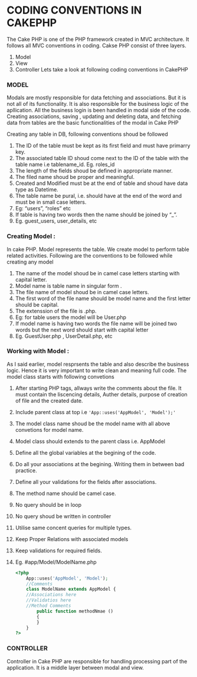 <h1>CODING CONVENTIONS IN CAKEPHP</h1>

The Cake PHP is one of the PHP framework created in MVC architecture. It follows all MVC conventions in coding.  Cakse PHP consist of three layers.
1. Model
2. View
3. Controller
Lets take a look at following coding conventions in CakePHP

<h3>MODEL</h3>

Modals are mostly responsible for data fetching and associations. But it is not all of its functionality. It is also responsible for the business logic of the apllication. All the business login is been handled in modal side of the code. Creating associations, saving , updating and  deleting data, and fetching data from tables are the basic functionalities of the modal in Cake PHP

Creating any table in DB, following conventions shoud be followed

1. The ID of the table must be kept as its first field and must have primarry key.
2. The associated table ID shoud come next to the ID of the table with the table name i.e tablename_id.  Eg. roles_id
3. The length of the fields shoud be defined in appropriate manner.
4. The filed name shoud be proper and meaningful.
5. Created and Modified must be at the end of table and shoud have data type as Datetime.
6. The table name be pural, i.e. should have at the end of the word and must be in small  case letters.
7. Eg:  “users”, “roles” etc
8. If table is having two words then the name should be joined by “_”.
9. Eg.  guest_users, user_details, etc


<h3>Creating Model :</h3>

In cake PHP. Model represents the table. We create model to perform table related activities.
Following are the conventions to be followed while creating any model

1. The name of the model shoud be in camel case letters starting with capital letter.
2. Model name is table name in singular form .
3. The file name of model shoud be in camel case letters.
4. The first word of the file name should be model name and the first letter should be capital.
5. The extenssion of the file is .php.
6. Eg: for table users the model will be
User.php
7. If model name is having two words the file name will be joined two words but the next word should start with capital letter
8. Eg. GuestUser.php , UserDetail.php, etc

<h3>Working with Model :</h3>

As I said earlier, model resprsents the table and also describe the business logic. Hence it is very important to write clean and meaning full code.
The model class starts with following convetions

1. After starting PHP tags, allways write the comments about the file. It must contain the liscencing details, Auther details, purpose of creation of file and the created date.
2. Include parent class at top i.e
   ``'App::uses('AppModel', 'Model');'``
3. The model class name shoud be the model name with all above convetions for model name.
4. Model class should extends to the parent class i.e. AppModel
5. Define all the global variables at the begining of the code.
6. Do all your associations at the begining. Writing them in between bad practice.
7. Define all your validations for the fields after associations.
8. The method name should be camel case.
9.  No query should be in loop
10.  No query shoud be written in controller
11.  Utilise same concent queries for multiple types.
12.  Keep Proper Relations with associated models
13.  Keep validations for required fields.
14. Eg.
    #app/Model/ModelName.php

    ```Php
    <?php
        App::uses('AppModel', 'Model');
        //Comments
        class ModelName extends AppModel {
        //Associations here
        //Validatios here
        //Method Comments
            public function methodNmae ()
            {
            }
        }
    ?>
    ```

<h3>CONTROLLER</h3>
Controller in Cake PHP are responsible for handling processing part of the application. It is a middle layer between modal and view.
